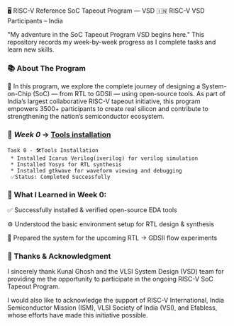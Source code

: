 🖥️ RISC-V Reference SoC Tapeout Program — VSD
    🇮🇳 RISC-V VSD Participants – India

"My adventure in the SoC Tapeout Program VSD begins here."
This repository records my week-by-week progress as I complete tasks and learn new skills.

### 📚 About The Program
 
🚀 In this program, we explore the complete journey of designing a System-on-Chip (SoC) — from RTL to GDSII — using open-source tools. As part of India’s largest collaborative RISC-V tapeout initiative, this program empowers 3500+ participants to create real silicon and contribute to strengthening the nation’s semiconductor ecosystem.

 ### 📅 *Week 0* → [Tools installation](week0/README.md)
 
    Task 0 - 🛠️Tools Installation
     * Installed Icarus Verilog(iverilog) for verilog simulation
     * Installed Yosys for RTL synthesis
     * Installed gtkwave for waveform viewing and debugging
     ✅Status: Completed Successfully
     
### 🌟 What I Learned in Week 0:

✅ Successfully installed & verified open-source EDA tools

⚙ Understood the basic environment setup for RTL design & synthesis

🚀 Prepared the system for the upcoming RTL → GDSII flow experiments

### 🙏 Thanks & Acknowledgment

I sincerely thank Kunal Ghosh and the VLSI System Design (VSD) team for providing me the opportunity to participate in the ongoing RISC-V SoC Tapeout Program.

I would also like to acknowledge the support of RISC-V International, India Semiconductor Mission (ISM), VLSI Society of India (VSI), and Efabless, whose efforts have made this initiative possible.

